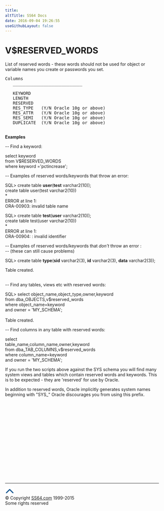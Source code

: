 ```yaml
---
title:
altTitle: SS64 Docs
date: 2016-09-04 19:26:55
useGithubLayout: false
---
```

<!-- #BeginLibraryItem "/Library/head_orav.lbi" --><!-- #EndLibraryItem --><h1>V$RESERVED_WORDS </h1>  
 <p> List of reserved words - these words should not be used for object or variable names  you create or passwords you set.</p> 
 
<pre>Columns
   ___________________________
 
   KEYWORD
   LENGTH
   RESERVED
   RES_TYPE   (Y/N Oracle 10g or above)
   RES_ATTR   (Y/N Oracle 10g or above)
   RES_SEMI   (Y/N Oracle 10g or above)
   DUPLICATE  (Y/N Oracle 10g or above)

</pre>
<p><b>Examples</b></p>
<p>-- Find a keyword:</p>
<p>select keyword<br>
  from V$RESERVED_WORDS <br>
  where keyword ='pctincrease';</p>
<p>-- Examples of reserved words/keywords that throw an error:</p>
<p>SQL&gt; create table <b>user</b>(<b>test</b> varchar2(10));<br>
  create table user(test varchar2(10))<br>
  *<br>
  ERROR at line 1:<br>
ORA-00903: invalid table name</p>
<p>SQL&gt; create table <b>test</b>(<b>user</b> varchar2(10));<br>
  create table test(user varchar2(10))<br>
  *<br>
  ERROR at line 1:<br>
  ORA-00904: : invalid identifier<br>
</p>
<p>  -- Examples of reserved words/keywords that <i>don't</i> throw an error :<br>
  -- (these can still cause problems)</p>
<p>SQL&gt; create table <b>type</b>(<b>sid</b> varchar2(3), <b>id</b> varchar2(3),
<b>data</b> varchar2(3));</p>
<p>Table created.</p>
<p><br>
-- Find any tables, views etc with reserved words:</p>
<p>SQL&gt; select 
  object_name,object_type,owner,keyword<br>
  from dba_OBJECTS,v$reserved_words <br>
  where object_name=keyword<br>
  and owner = 'MY_SCHEMA';<br>
  <br>
Table created.<br>
</p>
<p>-- Find columns in any table with reserved words:</p>
<p>select<br>
  table_name,column_name,owner,keyword<br>
  from dba_TAB_COLUMNS,v$reserved_words <br>
  where column_name=keyword<br>
and owner = 'MY_SCHEMA';</p>
<p>If you run the two scripts above against the SYS schema you will find many
  system views and tables which contain reserved words and keywords. This is
  to be expected - they are 'reserved' for use by Oracle.</p>
<p>In addition to  reserved words, Oracle implicitly generates system 
  names beginning with "SYS_"  Oracle discourages you from using this
prefix.</p>
<p><b></b></p><!-- #BeginLibraryItem "/Library/foot_orad.lbi" --><p><script async="" src="//pagead2.googlesyndication.com/pagead/js/adsbygoogle.js"></script>
<!-- oracle-footer -->
<ins class="adsbygoogle" style="display:inline-block;width:300px;height:250px" data-ad-client="ca-pub-6140977852749469" data-ad-slot="4275490898"></ins>
<script>
(adsbygoogle = window.adsbygoogle || []).push({});
</script></p>
<hr>
<div id="bl" class="footer"><a href="#"><img src="../images/top.png" width="30" height="22" alt="Back to the Top"></a></div>
<div id="br" class="footer, tagline">© Copyright <a href="http://ss64.com/">SS64.com</a> 1999-2015<br>
Some rights reserved</div>
<!-- #EndLibraryItem -->

